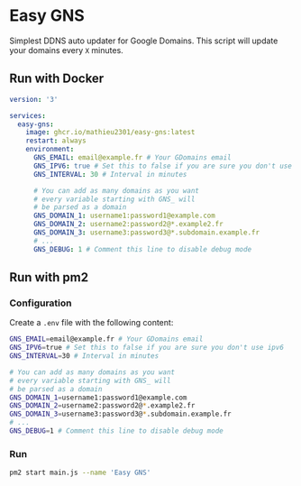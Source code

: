 # Easy GNS

Simplest DDNS auto updater for Google Domains.
This script will update your domains every `X` minutes.

## Run with Docker

```yml
version: '3'

services:
  easy-gns:
    image: ghcr.io/mathieu2301/easy-gns:latest
    restart: always
    environment:
      GNS_EMAIL: email@example.fr # Your GDomains email
      GNS_IPV6: true # Set this to false if you are sure you don't use ipv6
      GNS_INTERVAL: 30 # Interval in minutes

      # You can add as many domains as you want
      # every variable starting with GNS_ will
      # be parsed as a domain
      GNS_DOMAIN_1: username1:password1@example.com
      GNS_DOMAIN_2: username2:password2@*.example2.fr
      GNS_DOMAIN_3: username3:password3@*.subdomain.example.fr
      # ...
      GNS_DEBUG: 1 # Comment this line to disable debug mode
```

## Run with pm2

### Configuration

Create a `.env` file with the following content:

```sh
GNS_EMAIL=email@example.fr # Your GDomains email
GNS_IPV6=true # Set this to false if you are sure you don't use ipv6
GNS_INTERVAL=30 # Interval in minutes

# You can add as many domains as you want
# every variable starting with GNS_ will
# be parsed as a domain
GNS_DOMAIN_1=username1:password1@example.com
GNS_DOMAIN_2=username2:password2@*.example2.fr
GNS_DOMAIN_3=username3:password3@*.subdomain.example.fr
# ...
GNS_DEBUG=1 # Comment this line to disable debug mode
```

### Run

```sh
pm2 start main.js --name 'Easy GNS'
```
